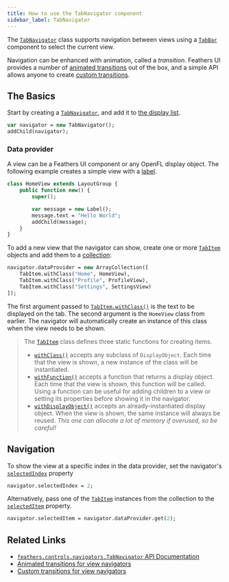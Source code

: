 ```yaml
---
title: How to use the TabNavigator component
sidebar_label: TabNavigator
---
```


The [`TabNavigator`](https://api.feathersui.com/current/feathers/controls/navigators/TabNavigator.html) class supports navigation between views using a [`TabBar`](./tab-bar.md) component to select the current view.

Navigation can be enhanced with animation, called a _transition_. Feathers UI provides a number of [animated transitions](./navigator-transitions.md) out of the box, and a simple API allows anyone to create [custom transitions](./custom-navigator-transitions.md).

## The Basics

Start by creating a [`TabNavigator`](https://api.feathersui.com/current/feathers/controls/navigators/TabNavigator.html), and add it to [the display list](https://books.openfl.org/openfl-developers-guide/display-programming/basics-of-display-programming.html).

```haxe
var navigator = new TabNavigator();
addChild(navigator);
```

### Data provider

A view can be a Feathers UI component or any OpenFL display object. The following example creates a simple view with a [label](./label.md).

```haxe
class HomeView extends LayoutGroup {
    public function new() {
        super();

        var message = new Label();
        message.text = "Hello World";
        addChild(message);
    }
}
```

To add a new view that the navigator can show, create one or more [`TabItem`](https://api.feathersui.com/current/feathers/controls/navigators/TabItem.html) objects and add them to a [collection](./data-collections.md):

```haxe
navigator.dataProvider = new ArrayCollection([
    TabItem.withClass("Home", HomeView),
    TabItem.withClass("Profile", ProfileView),
    TabItem.withClass("Settings", SettingsView)
]);
```

The first argument passed to [`TabItem.withClass()`](https://api.feathersui.com/current/feathers/controls/navigators/TabItem.html#withClass) is the text to be displayed on the tab. The second argument is the `HomeView` class from earlier. The navigator will automatically create an instance of this class when the view needs to be shown.

> The [`TabItem`](https://api.feathersui.com/current/feathers/controls/navigators/TabItem.html) class defines three static functions for creating items.
>
> - [`withClass()`](https://api.feathersui.com/current/feathers/controls/navigators/TabItem.html#withClass) accepts any subclass of `DisplayObject`. Each time that the view is shown, a new instance of the class will be instantiated.
> - [`withFunction()`](https://api.feathersui.com/current/feathers/controls/navigators/TabItem.html#withFunction) accepts a function that returns a display object. Each time that the view is shown, this function will be called. Using a function can be useful for adding children to a view or setting its properties before showing it in the navigator.
> - [`withDisplayObject()`](https://api.feathersui.com/current/feathers/controls/navigators/TabItem.html#withDisplayObject) accepts an already-instantiated display object. When the view is shown, the same instance will always be reused. _This one can allocate a lot of memory if overused, so be careful!_

## Navigation

To show the view at a specific index in the data provider, set the navigator's [`selectedIndex`](https://api.feathersui.com/current/feathers/controls/navigators/TabNavigator.html#selectedIndex) property

```haxe
navigator.selectedIndex = 2;
```

Alternatively, pass one of the [`TabItem`](https://api.feathersui.com/current/feathers/controls/navigators/TabItem.html) instances from the collection to the [`selectedItem`](https://api.feathersui.com/current/feathers/controls/navigators/TabNavigator.html#selectedItem) property.

```haxe
navigator.selectedItem = navigator.dataProvider.get(2);
```

## Related Links

- [`feathers.controls.navigators.TabNavigator` API Documentation](https://api.feathersui.com/current/feathers/controls/navigators/TabNavigator.html)
- [Animated transitions for view navigators](./navigator-transitions.md)
- [Custom transitions for view navigators](./custom-navigator-transitions.md)
